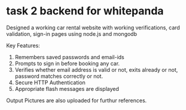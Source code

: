 # task 2 backend for whitepanda

Designed a working car rental website with working verifications, card validation, sign-in pages using node.js and mongodb

Key Features:
1. Remembers saved passwords and email-ids
2. Prompts to sign in before booking any car.
3. Verifies whether email address is valid or not, exits already or not, password matches correctly or not.
4. Secure HTTP Authentication
5. Appropriate flash messages are displayed

Output Pictures are also uploaded for furthur references.
